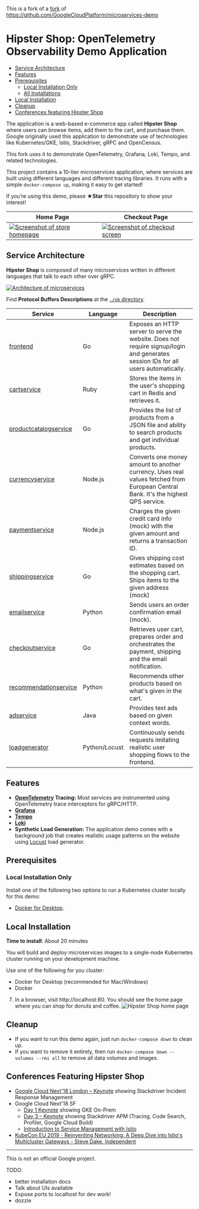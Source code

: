 This is a fork of a [fork](https://github.com/lightstep/hipster-shop) of https://github.com/GoogleCloudPlatform/microservices-demo

# Hipster Shop: OpenTelemetry Observability Demo Application

- [Service Architecture](#service-architecture)
- [Features](#features)
- [Prerequisites](#prerequisites)
  - [Local Installation Only](#local-installation-only)
  - [All Installations](#all-installations)
- [Local Installation](#local-installation)
- [Cleanup](#cleanup)
- [Conferences featuring Hipster Shop](#conferences-featuring-hipster-shop)


The application is a web-based e-commerce app called **Hipster Shop** where users can browse items,
add them to the cart, and purchase them. Google originally used this application to demonstrate use of technologies like
Kubernetes/GKE, Istio, Stackdriver, gRPC and OpenCensus.

This fork uses it to demonstrate OpenTelemetry, Grafana, Loki, Tempo, and related technologies.

This project contains a 10-tier microservices application, where services are built using different languages and different tracing libraries. It runs with a simple `docker-compose up`, making it easy to get started!

If you’re using this demo, please **★Star** this repository to show your interest!


| Home Page                                                                                                         | Checkout Page                                                                                                    |
| ----------------------------------------------------------------------------------------------------------------- | ------------------------------------------------------------------------------------------------------------------ |
| [![Screenshot of store homepage](/docs/img/home-page.png)](./docs/img/hipster-shop-frontend-1.png) | [![Screenshot of checkout screen](./docs/img/checkout-page.png)](./docs/img/hipster-shop-frontend-2.png) |

## Service Architecture

**Hipster Shop** is composed of many microservices written in different
languages that talk to each other over gRPC.

[![Architecture of
microservices](./docs/img/architecture-diagram.png)](./docs/img/architecture-diagram.png)

Find **Protocol Buffers Descriptions** at the [`./pb` directory](./pb).

| Service                                              | Language      | Description                                                                                                                       |
| ---------------------------------------------------- | ------------- | --------------------------------------------------------------------------------------------------------------------------------- |
| [frontend](./src/frontend)                           | Go            | Exposes an HTTP server to serve the website. Does not require signup/login and generates session IDs for all users automatically. |
| [cartservice](./src/cartservice)                     | Ruby          | Stores the items in the user's shopping cart in Redis and retrieves it.                                                           |
| [productcatalogservice](./src/productcatalogservice) | Go            | Provides the list of products from a JSON file and ability to search products and get individual products.                        |
| [currencyservice](./src/currencyservice)             | Node.js       | Converts one money amount to another currency. Uses real values fetched from European Central Bank. It's the highest QPS service. |
| [paymentservice](./src/paymentservice)               | Node.js       | Charges the given credit card info (mock) with the given amount and returns a transaction ID.                                     |
| [shippingservice](./src/shippingservice)             | Go            | Gives shipping cost estimates based on the shopping cart. Ships items to the given address (mock)                                 |
| [emailservice](./src/emailservice)                   | Python        | Sends users an order confirmation email (mock).                                                                                   |
| [checkoutservice](./src/checkoutservice)             | Go            | Retrieves user cart, prepares order and orchestrates the payment, shipping and the email notification.                            |
| [recommendationservice](./src/recommendationservice) | Python        | Recommends other products based on what's given in the cart.                                                                      |
| [adservice](./src/adservice)                         | Java          | Provides text ads based on given context words.                                                                                   |
| [loadgenerator](./src/loadgenerator)                 | Python/Locust | Continuously sends requests imitating realistic user shopping flows to the frontend.                                              |

## Features

- **[OpenTelemetry](https://opentelemetry.lightstep.com/) Tracing:** Most services are instrumented using OpenTelemetry trace interceptors for gRPC/HTTP.
- **[Grafana](TODO)**
- **[Tempo](TODO)**
- **[Loki](TODO)**
- **Synthetic Load Generation:** The application demo comes with a background
  job that creates realistic usage patterns on the website using
  [Locust](https://locust.io/) load generator.

## Prerequisites

### Local Installation Only
Install one of the following two options to run a Kubernetes cluster locally for this demo:
   - [Docker for Desktop](https://www.docker.com/products/docker-desktop).

## Local Installation
**Time to install**: About 20 minutes

You will build and deploy microservices images to a single-node Kubernetes cluster running on your development machine.

Use one of the following for you cluster:
- Docker for Desktop (recommended for Mac/Windows)
- Docker

7. In a browser, visit http://localhost:80. You should see the home page where you can shop for donuts and coffee.
    ![Hipster Shop home page](/docs/img/home-page.png)

## Cleanup

- If you want to run this demo again, just run `docker-compose down` to clean up.
- If you want to remove it entirely, then run `docker-compose down --volumes --rmi all` to remove all data volumes and images.

## Conferences Featuring Hipster Shop

- [Google Cloud Next'18 London – Keynote](https://youtu.be/nIq2pkNcfEI?t=3071)
  showing Stackdriver Incident Response Management
- Google Cloud Next'18 SF
  - [Day 1 Keynote](https://youtu.be/vJ9OaAqfxo4?t=2416) showing GKE On-Prem
  - [Day 3 – Keynote](https://youtu.be/JQPOPV_VH5w?t=815) showing Stackdriver
    APM (Tracing, Code Search, Profiler, Google Cloud Build)
  - [Introduction to Service Management with Istio](https://www.youtube.com/watch?v=wCJrdKdD6UM&feature=youtu.be&t=586)
- [KubeCon EU 2019 - Reinventing Networking: A Deep Dive into Istio's Multicluster Gateways - Steve Dake, Independent](https://youtu.be/-t2BfT59zJA?t=982)

---

This is not an official Google project.



TODO:
- better installation docs
- Talk about UIs available
- Expose ports to localhost for dev work!
- dozzle
